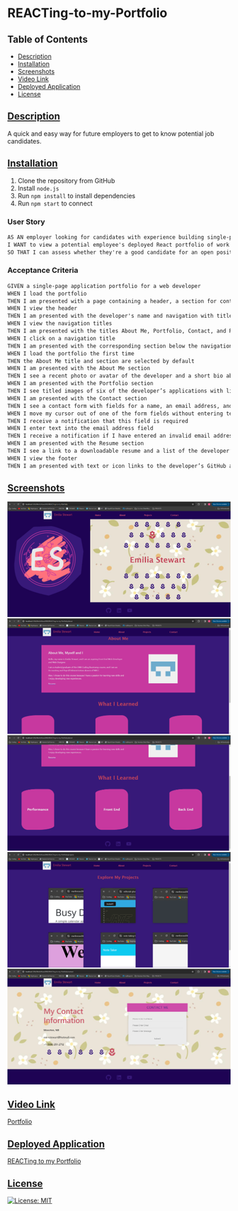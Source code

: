 # REACTing-to-my-Portfolio

## Table of Contents
* [Description](#description)
* [Installation](#installation)
* [Screenshots](#screenshots)
* [Video Link](#video-link)
* [Deployed Application](#deployed-application)
* [License](#license)

## [Description](#table-of-contents) 

A quick and easy way for future employers to get to know potential job candidates.

## [Installation](#table-of-contents) 

1. Clone the repository from GitHub
2. Install `node.js`
3. Run `npm install` to install dependencies 
4. Run `npm start` to connect

### User Story

```md
AS AN employer looking for candidates with experience building single-page applications
I WANT to view a potential employee's deployed React portfolio of work samples
SO THAT I can assess whether they're a good candidate for an open position
```

### Acceptance Criteria

```md
GIVEN a single-page application portfolio for a web developer
WHEN I load the portfolio
THEN I am presented with a page containing a header, a section for content, and a footer
WHEN I view the header
THEN I am presented with the developer's name and navigation with titles corresponding to different sections of the portfolio
WHEN I view the navigation titles
THEN I am presented with the titles About Me, Portfolio, Contact, and Resume, and the title corresponding to the current section is highlighted
WHEN I click on a navigation title
THEN I am presented with the corresponding section below the navigation without the page reloading and that title is highlighted
WHEN I load the portfolio the first time
THEN the About Me title and section are selected by default
WHEN I am presented with the About Me section
THEN I see a recent photo or avatar of the developer and a short bio about them
WHEN I am presented with the Portfolio section
THEN I see titled images of six of the developer’s applications with links to both the deployed applications and the corresponding GitHub repository
WHEN I am presented with the Contact section
THEN I see a contact form with fields for a name, an email address, and a message
WHEN I move my cursor out of one of the form fields without entering text
THEN I receive a notification that this field is required
WHEN I enter text into the email address field
THEN I receive a notification if I have entered an invalid email address
WHEN I am presented with the Resume section
THEN I see a link to a downloadable resume and a list of the developer’s proficiencies
WHEN I view the footer
THEN I am presented with text or icon links to the developer’s GitHub and LinkedIn profiles, and their profile on a third platform (Stack Overflow, Twitter) 
```

## [Screenshots](#table-of-contents) 

<img alt="Home" src="src/images/home.png">

<img alt="About1" src="src/images/about1.png">

<img alt="About2" src="src/images/about2.png">

<img alt="Projects" src="src/images/projects.png">

<img alt="Contact" src="src/images/contact.png">

## [Video Link](#table-of-contents)

<a href="https://drive.google.com/file/d/1chTNOGOvesTBtQv7DMeJyiCqceu1YhkJ/view?usp=sharing">Portfolio</a>

## [Deployed Application](#table-of-contents)

<a href="https://emilias-portfolio.netlify.app/">REACTing to my Portfolio</a>

## [License](#table-of-contents)

[![License: MIT](https://img.shields.io/badge/License-MIT-yellow.svg)](https://opensource.org/licenses/MIT)

